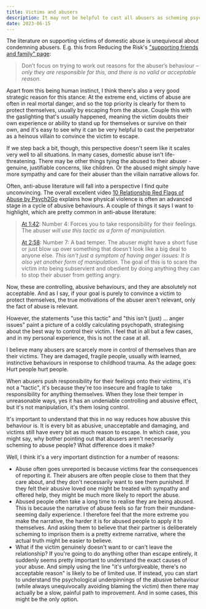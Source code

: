 ```yaml
---
title: Victims and abusers
description: It may not be helpful to cast all abusers as scheming psychopaths
date: 2023-06-15
---
```


The literature on supporting victims of domestic abuse is unequivocal about condemning abusers. E.g. this from Reducing the Risk's ["supporting friends and family" page](https://reducingtherisk.org.uk/supporting-friends-and-family/):

> Don’t focus on trying to work out reasons for the abuser’s behaviour – *only they are responsible for this, and there is no valid or acceptable reason*.

Apart from this being human instinct, I think there's also a very good strategic reason for this stance: At the extreme end, victims of abuse are often in real mortal danger, and so the top priority is clearly for them to protect themselves, usually by escaping from the abuse. Couple this with the gaslighting that's usually happened, meaning the victim doubts their own experience or ability to stand up for themselves or survive on their own, and it's easy to see why it can be very helpful to cast the perpetrator as a heinous villain to convince the victim to escape.

If we step back a bit, though, this perspective doesn't seem like it scales very well to all situations. In many cases, domestic abuse isn't life-threatening. There may be other things tying the abused to their abuser - genuine, justifiable concerns, like children. Or the abused might simply have more sympathy and care for their abuser than the villain narrative allows for.

Often, anti-abuse literature will fall into a perspective I find quite unconvincing. The overall excellent video [10 Relationship Red Flags of Abuse by Psych2Go](https://www.youtube.com/watch?v=_RqXZL93kyQ) explains how physical violence is often an advanced stage in a cycle of abusive behaviours. A couple of things it says I want to highlight, which are pretty common in anti-abuse literature:

> [At 1:42](https://www.youtube.com/watch?v=_RqXZL93kyQ&t=102s): Number 4: Forces you to take responsibility for their feelings. The abuser *will use this tactic as a form of manipulation*.
>
> [At 2:58](https://www.youtube.com/watch?v=_RqXZL93kyQ&t=178s): Number 7: A bad temper. The abuser might have a short fuse or just blow up over something that doesn't look like a big deal to anyone else. *This isn't just a symptom of having anger issues: It is also yet another form of manipulation.* The goal of this is to scare the victim into being subservient and obedient by doing anything they can to stop their abuser from getting angry.

Now, these are controlling, abusive behaviours, and they are absolutely not acceptable. And as I say, if your goal is purely to convince a victim to protect themselves, the true motivations of the abuser aren't relevant, only the fact of abuse is relevant.

However, the statements "use this tactic" and "this isn't (just) ... anger issues" paint a picture of a coldly calculating psychopath, strategising about the best way to control their victim. I feel that in all but a few cases, and in my personal experience, this is not the case at all.

I believe many abusers are scarcely more in control of themselves than are their victims. They are damaged, fragile people, usually with learned, instinctive behaviours in response to childhood trauma. As the adage goes: Hurt people hurt people.

When abusers push responsibility for  their feelings onto their victims, it's not a "tactic", it's because they're too insecure and fragile to take responsibility for anything themselves. When they lose their temper in unreasonable ways, yes it has an undeniable controlling and abusive effect, but it's not manipulation, it's them losing control.

It's important to understand that this in no way reduces how abusive this behaviour is. It is every bit as abusive, unacceptable and damaging, and victims still have every bit as much reason to escape. In which case, you might say, why bother pointing out that abusers aren't necessarily scheming to abuse people? What difference does it make?

Well, I think it's a very important distinction for a number of reasons:

- Abuse often goes unreported is because victims fear the consequences of reporting it. Their abusers are often people close to them that they care about, and they don't necessarily want to see them punished. If they felt their abusive loved one might be treated with sympathy and offered help, they might be much more likely to report the abuse.
- Abused people often take a long time to realise they are being abused. This is because the narrative of abuse feels so far from their mundane-seeming daily experience. I therefore feel that the more extreme you make the narrative, the harder it is for abused people to apply it to themselves. And asking them to believe that their partner is deliberately scheming to imprison them is a pretty extreme narrative, where the actual truth might be easier to believe.
- What if the victim genuinely doesn't want to or can't leave the relationship? If you're going to do anything other than escape entirely, it suddenly seems pretty important to understand the exact causes of your abuse. And simply using the line "it's unforgiveable, there's no acceptable reason" is likely to be of limited use. If instead, you can start to understand the psychological underpinnings of the abusive behaviour (while always unequivocally avoiding blaming the victim) then there may actually be a slow, painful path to improvement. And in some cases, this might be the only option.